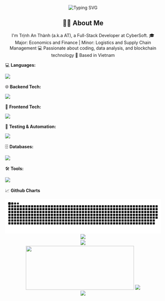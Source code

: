 <p align="center">
  <img src="https://readme-typing-svg.demolab.com?font=Fira+Code&size=40&pause=1000&color=00C4B4&center=true&vCenter=true&width=900&height=80&lines=Hey+there,+I'm+An+Thanh!+👋;A+Full-Stack+Dev+from+Vietnam!;Passionate+about+Code+&+Blockchain;" alt="Typing SVG" />
</p>


<h2 align="center">👨‍💻 About Me</h2>
<p align="center">
  I'm Trịnh An Thành (a.k.a AT), a Full-Stack Developer at CyberSoft.  
  🎓 Major: Economics and Finance | Minor: Logistics and Supply Chain Management  
  💻 Passionate about coding, data analysis, and blockchain technology  
  📍 Based in Vietnam  
</p>

💻 **Languages:**  
<p>
  <a href="https://skillicons.dev">
    <img src="https://skillicons.dev/icons?i=py,java,cs,cpp,js,ts&perline=6" />
  </a>
</p>

🌐 **Backend Tech:**  
<p>
  <a href="https://skillicons.dev">
    <img src="https://skillicons.dev/icons?i=fastapi,express,nestjs,nodejs,graphql,prisma,sequelize&perline=8" />
  </a>
</p>

🎨 **Frontend Tech:**  
<p>
  <a href="https://skillicons.dev">
    <img src="https://skillicons.dev/icons?i=react,nextjs,redux,html,css,bootstrap,sass,tailwind,materialui,vite&perline=8" />
  </a>
</p>

🧪 **Testing & Automation:**  
<p>
  <a href="https://skillicons.dev">
    <img src="https://skillicons.dev/icons?i=selenium&perline=6" />
  </a>
</p>

🗄️ **Databases:**  
<p>
  <a href="https://skillicons.dev">
    <img src="https://skillicons.dev/icons?i=mysql,postgres,mongodb&perline=6" />
  </a>
</p>

🛠 **Tools:**  
<p>
  <a href="https://skillicons.dev">
    <img src="https://skillicons.dev/icons?i=vscode,idea,npm,yarn,bun,postman,github,git,vercel,firebase,figma,anaconda,docker,jira&perline=8" />
  </a>
</p>

📈 **Github Charts**

 <picture>
  <source media="(prefers-color-scheme: dark)" srcset="https://raw.githubusercontent.com/AnnThanhh/AnnThanhh/output/github-snake-dark.svg" />
  <source media="(prefers-color-scheme: light)" srcset="https://raw.githubusercontent.com/AnnThanhh/AnnThanhh/output/github-snake.svg" />
  <img alt="github-snake" src="https://raw.githubusercontent.com/AnnThanhh/AnnThanhh/output/github-snake.svg" />
</picture>

<div align="center">
  <img src="https://quotes-github-readme.vercel.app/api?type=horizontal&theme=tokyonight" />
</div>

<div  align="center">
  <img src="https://github-readme-stats.vercel.app/api/top-langs/?username=AnnThanhh&layout=compact&theme=tokyonight" />
</div>

<div  align="center">
  <img width="350px" height="142px"  src="https://github-readme-stats.vercel.app/api?username=AnnThanhh&rank_icon=github&theme=tokyonight" />
  <img width="360px"  src="https://github-readme-streak-stats.herokuapp.com/?user=AnnThanhh&theme=tokyonight" />
</div>

<div  align="center">
  <img src="https://github-profile-trophy.vercel.app/?username=AnnThanhh&theme=tokyonight&no-frame=true&column=4&margin-w=10" />
</div>









